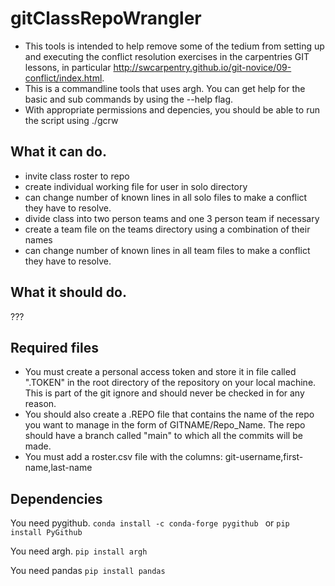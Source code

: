 # gitClassRepoWrangler
* This tools is intended to help remove some of the tedium from setting up and executing the conflict resolution exercises in the carpentries GIT lessons, in particular http://swcarpentry.github.io/git-novice/09-conflict/index.html.
* This is a commandline tools that uses argh.  You can get help for the basic and sub commands by using the --help flag.  
* With appropriate permissions and depencies, you should be able to run the script using ./gcrw

## What it can do.
* invite class roster to repo
* create individual working file for user in solo directory      
* can change number of known lines in all solo files to make a conflict they have to resolve.
* divide class into two person teams and one 3 person team if necessary
* create a team file on the teams directory using a combination of their names 
* can change number of known lines in all team files to make a conflict they have to resolve. 

## What it should do.
???

     
## Required files
* You must create a personal access token and store it in file called ".TOKEN" in the root directory of the repository on your local machine. This is part of the git ignore and should never be checked in for any reason.
* You should also create a .REPO file that contains the name of the repo you want to manage in the form of GITNAME/Repo_Name. The repo should have a branch called "main" to which all the commits will be made.
* You must add a roster.csv file with the columns: git-username,first-name,last-name

## Dependencies
You need pygithub. 
   `conda install -c conda-forge pygithub `
or
   `pip install PyGithub`

You need argh.
   `pip install argh`
    
You need pandas
   `pip install pandas`
